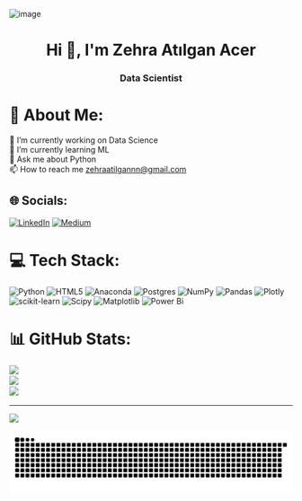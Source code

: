 ![image](https://images.ctfassets.net/lbwaqbajhugq/38KDTK2uCVbzU4cW79troR/d874f07fbdf8cf50fc30bf530304f415/how-will-artificial-intelligence-affect-jobs.jpg?w=1153&h=582&fit=fill&q=80
)

<h1 align="center">Hi 👋, I'm Zehra Atılgan Acer </h1>
<h3 align="center">Data Scientist</h3> 


# 💫 About Me:
🔭 I’m currently working on Data Science<br>🌱 I’m currently learning ML <br>💬 Ask me about Python<br>📫 How to reach me zehraatilgannn@gmail.com


## 🌐 Socials:
[![LinkedIn](https://img.shields.io/badge/LinkedIn-%230077B5.svg?logo=linkedin&logoColor=white)](https://linkedin.com/in/zehratilganacer) [![Medium](https://img.shields.io/badge/Medium-12100E?logo=medium&logoColor=white)](https://medium.com/@Zehraatilganacer) 

# 💻 Tech Stack:
![Python](https://img.shields.io/badge/python-3670A0?style=for-the-badge&logo=python&logoColor=ffdd54) ![HTML5](https://img.shields.io/badge/html5-%23E34F26.svg?style=for-the-badge&logo=html5&logoColor=white) ![Anaconda](https://img.shields.io/badge/Anaconda-%2344A833.svg?style=for-the-badge&logo=anaconda&logoColor=white) ![Postgres](https://img.shields.io/badge/postgres-%23316192.svg?style=for-the-badge&logo=postgresql&logoColor=white) ![NumPy](https://img.shields.io/badge/numpy-%23013243.svg?style=for-the-badge&logo=numpy&logoColor=white) ![Pandas](https://img.shields.io/badge/pandas-%23150458.svg?style=for-the-badge&logo=pandas&logoColor=white) ![Plotly](https://img.shields.io/badge/Plotly-%233F4F75.svg?style=for-the-badge&logo=plotly&logoColor=white) ![scikit-learn](https://img.shields.io/badge/scikit--learn-%23F7931E.svg?style=for-the-badge&logo=scikit-learn&logoColor=white) ![Scipy](https://img.shields.io/badge/SciPy-%230C55A5.svg?style=for-the-badge&logo=scipy&logoColor=%white) ![Matplotlib](https://img.shields.io/badge/Matplotlib-%23ffffff.svg?style=for-the-badge&logo=Matplotlib&logoColor=black) ![Power Bi](https://img.shields.io/badge/power_bi-F2C811?style=for-the-badge&logo=powerbi&logoColor=black)
# 📊 GitHub Stats:
![](https://github-readme-stats.vercel.app/api?username=Zehraacer&theme=blueberry&hide_border=false&include_all_commits=false&count_private=false)<br/>
![](https://github-readme-streak-stats.herokuapp.com/?user=Zehraacer&theme=blueberry&hide_border=false)<br/>
![](https://github-readme-stats.vercel.app/api/top-langs/?username=Zehraacer&theme=blueberry&hide_border=false&include_all_commits=false&count_private=false&layout=compact)

---
[![](https://visitcount.itsvg.in/api?id=Zehraacer&icon=0&color=9)](https://visitcount.itsvg.in)

<!-- Proudly created with GPRM ( https://gprm.itsvg.in ) -->

<picture>
  <source media="(prefers-color-scheme: dark)" srcset="https://raw.githubusercontent.com/CagatayAkkas/CagatayAkkas/output/github-contribution-grid-snake-dark.svg">
  <source media="(prefers-color-scheme: light)" srcset="https://raw.githubusercontent.com/CagatayAkkas/CagatayAkkas/output/github-contribution-grid-snake.svg">
  <img alt="github contribution grid snake animation" src="https://raw.githubusercontent.com/CagatayAkkas/CagatayAkkas/output/github-contribution-grid-snake.svg">
</picture>
